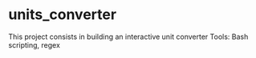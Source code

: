 # units_converter

This project consists in building an interactive unit converter
Tools:  Bash scripting, regex
